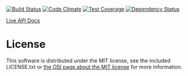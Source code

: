 [![Build Status](https://img.shields.io/travis/kif-ev/oskiosk-server.svg?style=flat)](https://travis-ci.org/kif-ev/oskiosk-server)
[![Code Climate](https://img.shields.io/codeclimate/github/kif-ev/oskiosk-server.svg?style=flat)](https://codeclimate.com/github/kif-ev/oskiosk-server)
[![Test Coverage](https://img.shields.io/codeclimate/coverage/github/kif-ev/oskiosk-server.svg?style=flat)](https://codeclimate.com/github/kif-ev/oskiosk-server)
[![Dependency Status](https://img.shields.io/gemnasium/kif-ev/oskiosk-server.svg?style=flat)](https://gemnasium.com/kif-ev/oskiosk-server)

[Live API Docs](http://kif-ev.github.io/oskiosk-server/)

# License

This software is distributed under the MIT license, see the included
LICENSE.txt or [the OSI page about the MIT
license](http://opensource.org/licenses/MIT) for more information.
